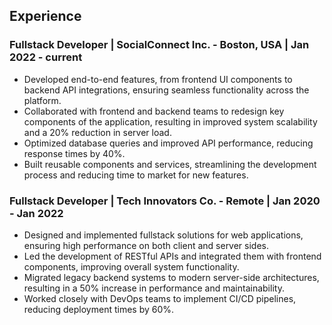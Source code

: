 ## Experience

### Fullstack Developer | SocialConnect Inc. - Boston, USA | Jan 2022 - current

- Developed end-to-end features, from frontend UI components to backend API integrations, ensuring seamless functionality across the platform.
- Collaborated with frontend and backend teams to redesign key components of the application, resulting in improved system scalability and a 20% reduction in server load.
- Optimized database queries and improved API performance, reducing response times by 40%.
- Built reusable components and services, streamlining the development process and reducing time to market for new features.

### Fullstack Developer | Tech Innovators Co. - Remote | Jan 2020 - Jan 2022

- Designed and implemented fullstack solutions for web applications, ensuring high performance on both client and server sides.
- Led the development of RESTful APIs and integrated them with frontend components, improving overall system functionality.
- Migrated legacy backend systems to modern server-side architectures, resulting in a 50% increase in performance and maintainability.
- Worked closely with DevOps teams to implement CI/CD pipelines, reducing deployment times by 60%.
